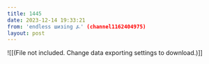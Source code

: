 ```yaml
---
title: 1445
date: 2023-12-14 19:33:21
from: 'endless шизing ⍼' (channel1162404975)
layout: post
---
```


![[(File not included. Change data exporting settings to download.)]]


